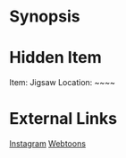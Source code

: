 # Synopsis


# Hidden Item
Item: Jigsaw
Location: ~~~~

# External Links
[Instagram](https://www.instagram.com/p/B4QlTIyj0Nv/)
[Webtoons]()